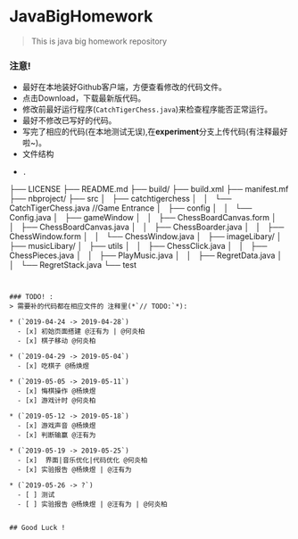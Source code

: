 # JavaBigHomework
> This is java big homework repository
### 注意!
* 最好在本地装好Github客户端，方便查看修改的代码文件。
* 点击Download，下载最新版代码。
* 修改前最好运行程序(`CatchTigerChess.java`)来检查程序能否正常运行。
* 最好不修改已写好的代码。
* 写完了相应的代码(在本地测试无误),在**experiment**分支上传代码(有注释最好啦~)。
* 文件结构
* 
  ```
  .
├── LICENSE
├── README.md
├── build/
├── build.xml
├── manifest.mf
├── nbproject/
├── src
│   ├── catchtigerchess
│   │   └── CatchTigerChess.java //Game Entrance
│   ├── config
│   │   └── Config.java
│   ├── gameWindow
│   │   ├── ChessBoardCanvas.form
│   │   ├── ChessBoardCanvas.java
│   │   ├── ChessBoarder.java
│   │   ├── ChessWindow.form
│   │   └── ChessWindow.java
│   ├── imageLibary/
│   ├── musicLibary/
│   ├── utils
│   │   ├── ChessClick.java
│   │   ├── ChessPieces.java
│   │   ├── PlayMusic.java
│   │   ├── RegretData.java
│   │   └── RegretStack.java
└── test
  ```

  
### TODO! :
> 需要补的代码都在相应文件的 注释里(*`// TODO:`*):
  
  * (`2019-04-24 -> 2019-04-28`)
    - [x] 初始页面搭建 @汪有为 | @何炎柏
    - [x] 棋子移动 @何炎柏

  * (`2019-04-29 -> 2019-05-04`)
    - [x] 吃棋子 @杨焕煜
  
  * (`2019-05-05 -> 2019-05-11`)
    - [x] 悔棋操作 @杨焕煜
    - [x] 游戏计时 @何炎柏
    
  * (`2019-05-12 -> 2019-05-18`)
    - [x] 游戏声音 @杨焕煜
    - [x] 判断输赢 @汪有为
  
  * (`2019-05-19 -> 2019-05-25`)
    - [x]  界面|音乐优化|代码优化 @何炎柏
    - [x] 实验报告 @杨焕煜 | @汪有为 
 
 * (`2019-05-26 -> ?`)
    - [ ] 测试 
    - [ ] 实验报告 @杨焕煜 | @汪有为 | @何炎柏

    
## Good Luck !
